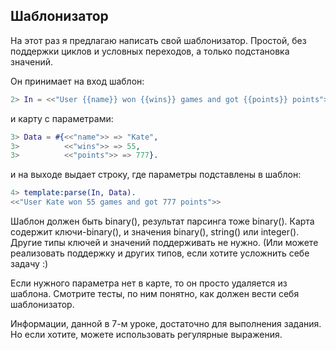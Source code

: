 ## Шаблонизатор

На этот раз я предлагаю написать свой шаблонизатор.  Простой, без
поддержки циклов и условных переходов, а только подстановка значений.

Он принимает на вход шаблон:
```erlang
2> In = <<"User {{name}} won {{wins}} games and got {{points}} points">>.
```

и карту с параметрами:
```erlang
3> Data = #{<<"name">> => "Kate",
3>          <<"wins">> => 55,
3>          <<"points">> => 777}.
```

и на выходе выдает строку, где параметры подставлены в шаблон:
```erlang
4> template:parse(In, Data).
<<"User Kate won 55 games and got 777 points">>
```

Шаблон должен быть binary(), результат парсинга тоже binary().  Карта
содержит ключи-binary(), и значения binary(), string() или integer().
Другие типы ключей и значений поддерживать не нужно. (Или можете
реализовать поддержку и других типов, если хотите усложнить себе
задачу :)

Если нужного параметра нет в карте, то он просто удаляется из шаблона.
Смотрите тесты, по ним понятно, как должен вести себя шаблонизатор.

Информации, данной в 7-м уроке, достаточно для выполнения задания.
Но если хотите, можете использовать регулярные выражения.
